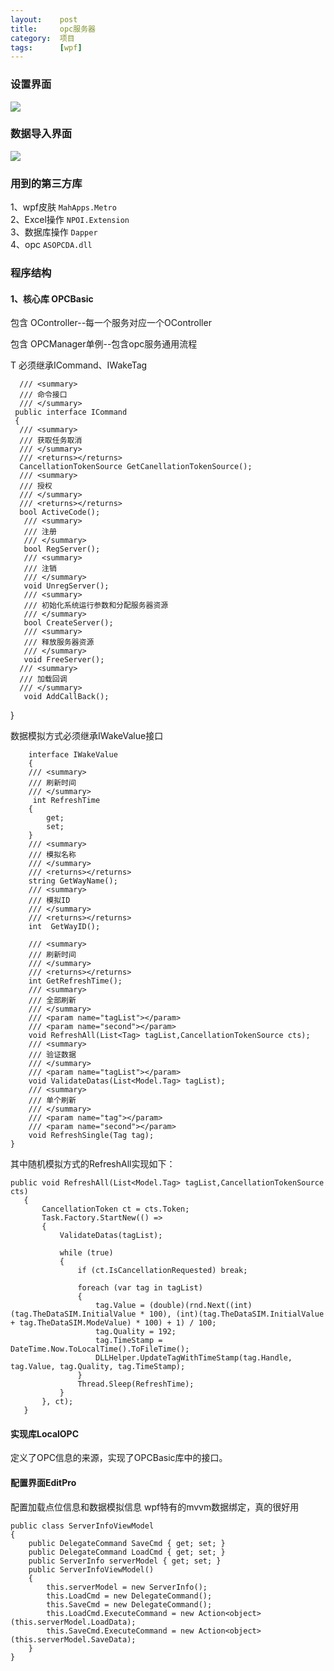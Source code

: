 ```yaml
---
layout:    post
title:     opc服务器
category:  项目
tags:      [wpf]
---
```


### 设置界面
![](https://img.alicdn.com/imgextra/i1/232721121/TB2TneVlC0mpuFjSZPiXXbssVXa_!!232721121.png)
### 数据导入界面
![](https://img.alicdn.com/imgextra/i4/232721121/TB2rCBvjNXkpuFjy0FiXXbUfFXa_!!232721121.png)

### 用到的第三方库
1、wpf皮肤  `MahApps.Metro`   
2、Excel操作  `NPOI.Extension`    
3、数据库操作  `Dapper`        
4、opc  `ASOPCDA.dll`

### 程序结构
#### 1、核心库 OPCBasic   
包含 OController<T>--每一个服务对应一个OController

包含 OPCManager单例--包含opc服务通用流程

T 必须继承ICommand、IWakeTag      

      /// <summary>
      /// 命令接口
      /// </summary>
     public interface ICommand
     {
      /// <summary>
      /// 获取任务取消
      /// </summary>
      /// <returns></returns>
      CancellationTokenSource GetCanellationTokenSource();
      /// <summary>
      /// 授权
      /// </summary>
      /// <returns></returns>
      bool ActiveCode();
       /// <summary>
       /// 注册
       /// </summary>
       bool RegServer();
       /// <summary>
       /// 注销
       /// </summary>
       void UnregServer();
       /// <summary>
       /// 初始化系统运行参数和分配服务器资源
       /// </summary>
       bool CreateServer();
       /// <summary>
       /// 释放服务器资源
       /// </summary>
       void FreeServer();
      /// <summary>
      /// 加载回调
      /// </summary>
       void AddCallBack();
   }

数据模拟方式必须继承IWakeValue接口

        interface IWakeValue
        {
        /// <summary>
        /// 刷新时间
        /// </summary>
         int RefreshTime
        {
            get;
            set;
        }      
        /// <summary>
        /// 模拟名称
        /// </summary>
        /// <returns></returns>
        string GetWayName();
        /// <summary>
        /// 模拟ID
        /// </summary>
        /// <returns></returns>
        int  GetWayID();

        /// <summary>
        /// 刷新时间
        /// </summary>
        /// <returns></returns>
        int GetRefreshTime();
        /// <summary>
        /// 全部刷新
        /// </summary>
        /// <param name="tagList"></param>
        /// <param name="second"></param>
        void RefreshAll(List<Tag> tagList,CancellationTokenSource cts);
        /// <summary>
        /// 验证数据
        /// </summary>
        /// <param name="tagList"></param>
        void ValidateDatas(List<Model.Tag> tagList);
        /// <summary>
        /// 单个刷新
        /// </summary>
        /// <param name="tag"></param>
        /// <param name="second"></param>
        void RefreshSingle(Tag tag);
    }


  其中随机模拟方式的RefreshAll实现如下：

    public void RefreshAll(List<Model.Tag> tagList,CancellationTokenSource cts)
       {
           CancellationToken ct = cts.Token;
           Task.Factory.StartNew(() =>
           {
               ValidateDatas(tagList);

               while (true)
               {
                   if (ct.IsCancellationRequested) break;

                   foreach (var tag in tagList)
                   {
                       tag.Value = (double)(rnd.Next((int)(tag.TheDataSIM.InitialValue * 100), (int)(tag.TheDataSIM.InitialValue + tag.TheDataSIM.ModeValue) * 100) + 1) / 100;
                       tag.Quality = 192;
                       tag.TimeStamp = DateTime.Now.ToLocalTime().ToFileTime();
                       DLLHelper.UpdateTagWithTimeStamp(tag.Handle, tag.Value, tag.Quality, tag.TimeStamp);
                   }
                   Thread.Sleep(RefreshTime);
               }
           }, ct);
       }

#### 实现库LocalOPC
定义了OPC信息的来源，实现了OPCBasic库中的接口。

#### 配置界面EditPro
配置加载点位信息和数据模拟信息
wpf特有的mvvm数据绑定，真的很好用

    public class ServerInfoViewModel
    {
        public DelegateCommand SaveCmd { get; set; }
        public DelegateCommand LoadCmd { get; set; }
        public ServerInfo serverModel { get; set; }
        public ServerInfoViewModel()
        {   
            this.serverModel = new ServerInfo();
            this.LoadCmd = new DelegateCommand();
            this.SaveCmd = new DelegateCommand();
            this.LoadCmd.ExecuteCommand = new Action<object>(this.serverModel.LoadData);
            this.SaveCmd.ExecuteCommand = new Action<object>(this.serverModel.SaveData);
        }
    }
